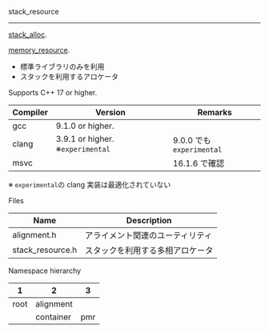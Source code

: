 stack_resource

---------------------

[stack_alloc](https://howardhinnant.github.io/stack_alloc.html).

[memory_resource](https://cpprefjp.github.io/reference/memory_resource/memory_resource.html).



- 標準ライブラリのみを利用
- スタックを利用するアロケータ



Supports C++ 17 or higher.

| Compiler | Version                          | Remarks                  |
| -------- | -------------------------------- | ------------------------ |
| gcc      | 9.1.0 or higher.                 |                          |
| clang    | 3.9.1 or higher. ※`experimental` | 9.0.0 でも`experimental` |
| msvc     |                                  | 16.1.6 で確認            |

※ `experimental`の clang 実装は最適化されていない



Files

| Name             | Description                      |
| ---------------- | -------------------------------- |
| alignment.h      | アライメント関連のユーティリティ |
| stack_resource.h | スタックを利用する多相アロケータ |



Namespace hierarchy

| 1    | 2         | 3    |
| ---- | --------- | ---- |
| root | alignment |      |
|      | container | pmr  |

